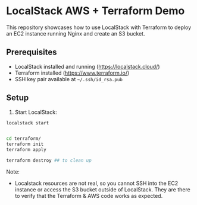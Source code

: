 # LocalStack AWS + Terraform Demo

This repository showcases how to use LocalStack with Terraform to deploy an EC2 instance running Nginx and create an S3 bucket.

## Prerequisites

- LocalStack installed and running (<https://localstack.cloud/>)
- Terraform installed (<https://www.terraform.io/>)
- SSH key pair available at `~/.ssh/id_rsa.pub`

## Setup

1. Start LocalStack:

```bash
localstack start


cd terraform/
terraform init
terraform apply

terraform destroy ## to clean up
```

Note:

- Localstack resources are not real, so you cannot SSH into the EC2 instance or access the S3 bucket outside of LocalStack. They are there to verify that the Terraform & AWS code works as expected.
